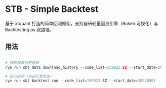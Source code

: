 # STB - Simple Backtest

基于 xtquant 打造的简单回测框架，支持自研轻量回测引擎（Bokeh 可视化）与 Backtesting.py 双路径。

## 用法

```python

# 获取股票历史数据
rye run sbt data download_history --code_list=159922.SZ --start_date=20240901 --end_date=20250808 --period=5m

# 运行回测（自研引擎优先）
rye run sbt backtest run --code_list=159922.SZ --start_date=20240901 --end_date=20250808 --period=30m --strategy=SMACross --cash=10000000

```
